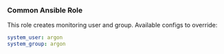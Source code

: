 ### Common Ansible Role

This role creates monitoring user and group. Available configs to override:

```yaml
system_user: argon
system_group: argon
```
